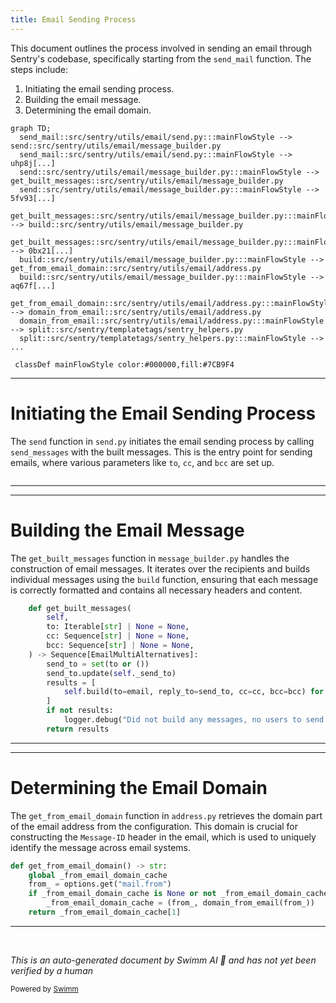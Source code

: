 ```yaml
---
title: Email Sending Process
---
```

This document outlines the process involved in sending an email through Sentry's codebase, specifically starting from the `send_mail` function. The steps include:

1. Initiating the email sending process.
2. Building the email message.
3. Determining the email domain.

```mermaid
graph TD;
  send_mail::src/sentry/utils/email/send.py:::mainFlowStyle --> send::src/sentry/utils/email/message_builder.py
  send_mail::src/sentry/utils/email/send.py:::mainFlowStyle --> uhp8j[...]
  send::src/sentry/utils/email/message_builder.py:::mainFlowStyle --> get_built_messages::src/sentry/utils/email/message_builder.py
  send::src/sentry/utils/email/message_builder.py:::mainFlowStyle --> 5fv93[...]
  get_built_messages::src/sentry/utils/email/message_builder.py:::mainFlowStyle --> build::src/sentry/utils/email/message_builder.py
  get_built_messages::src/sentry/utils/email/message_builder.py:::mainFlowStyle --> 0bx21[...]
  build::src/sentry/utils/email/message_builder.py:::mainFlowStyle --> get_from_email_domain::src/sentry/utils/email/address.py
  build::src/sentry/utils/email/message_builder.py:::mainFlowStyle --> aq67f[...]
  get_from_email_domain::src/sentry/utils/email/address.py:::mainFlowStyle --> domain_from_email::src/sentry/utils/email/address.py
  domain_from_email::src/sentry/utils/email/address.py:::mainFlowStyle --> split::src/sentry/templatetags/sentry_helpers.py
  split::src/sentry/templatetags/sentry_helpers.py:::mainFlowStyle --> ...

 classDef mainFlowStyle color:#000000,fill:#7CB9F4
```

<SwmSnippet path="/src/sentry/utils/email/send.py" line="221">

---

# Initiating the Email Sending Process

The `send` function in `send.py` initiates the email sending process by calling `send_messages` with the built messages. This is the entry point for sending emails, where various parameters like `to`, `cc`, and `bcc` are set up.

```python

```

---

</SwmSnippet>

<SwmSnippet path="/src/sentry/utils/email/message_builder.py" line="199">

---

# Building the Email Message

The `get_built_messages` function in `message_builder.py` handles the construction of email messages. It iterates over the recipients and builds individual messages using the `build` function, ensuring that each message is correctly formatted and contains all necessary headers and content.

```python
    def get_built_messages(
        self,
        to: Iterable[str] | None = None,
        cc: Sequence[str] | None = None,
        bcc: Sequence[str] | None = None,
    ) -> Sequence[EmailMultiAlternatives]:
        send_to = set(to or ())
        send_to.update(self._send_to)
        results = [
            self.build(to=email, reply_to=send_to, cc=cc, bcc=bcc) for email in send_to if email
        ]
        if not results:
            logger.debug("Did not build any messages, no users to send to.")
        return results
```

---

</SwmSnippet>

<SwmSnippet path="/src/sentry/utils/email/address.py" line="22">

---

# Determining the Email Domain

The `get_from_email_domain` function in `address.py` retrieves the domain part of the email address from the configuration. This domain is crucial for constructing the `Message-ID` header in the email, which is used to uniquely identify the message across email systems.

```python
def get_from_email_domain() -> str:
    global _from_email_domain_cache
    from_ = options.get("mail.from")
    if _from_email_domain_cache is None or not _from_email_domain_cache[0] == from_:
        _from_email_domain_cache = (from_, domain_from_email(from_))
    return _from_email_domain_cache[1]
```

---

</SwmSnippet>

&nbsp;

*This is an auto-generated document by Swimm AI 🌊 and has not yet been verified by a human*

<SwmMeta version="3.0.0" repo-id="Z2l0aHViJTNBJTNBc2VudHJ5JTNBJTNBZ2V0c2VudHJ5" repo-name="sentry"><sup>Powered by [Swimm](/)</sup></SwmMeta>
